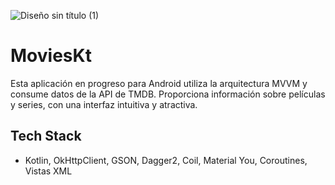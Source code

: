 ![Diseño sin título (1)](https://github.com/mnuel-bautista/MoviesKt/assets/70389090/e639f2e5-4f11-4d1a-9030-6ad422895984)

# MoviesKt
Esta aplicación en progreso para Android utiliza la arquitectura MVVM y consume datos de la API de TMDB. Proporciona información sobre películas y series, con una interfaz intuitiva y atractiva.
## Tech Stack
* Kotlin, OkHttpClient, GSON, Dagger2, Coil, Material You, Coroutines, Vistas XML
